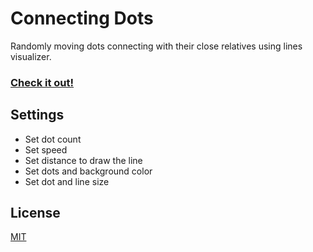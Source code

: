 # Connecting Dots

Randomly moving dots connecting with their close relatives using lines visualizer.

### [Check it out!](https://mitchelpl.github.io/Connecting-Dots/)

## Settings
* Set dot count
* Set speed
* Set distance to draw the line
* Set dots and background color
* Set dot and line size


## License
[MIT](https://choosealicense.com/licenses/mit/)
